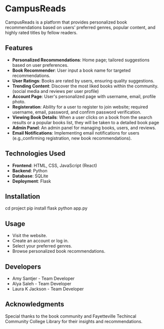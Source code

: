 # CampusReads

CampusReads is a platform that provides personalized book recommendations based on users' preferred genres, popular content, and highly rated titles by fellow readers.

## Features

- **Personalized Recommendations**: Home page; tailored suggestions based on user preferences.
- **Book Recommender**: User input a book name for targeted recommendations.
- **User Ratings**: Books are rated by users, ensuring quality suggestions.
- **Trending Content**: Discover the most liked books within the community. (social media and reviews per user profile) 
- **Account Page**: User's personalized page with username, email, profile photo.
- **Registeration**: Ability for a user to register to join website; required username, email, password, and confirm password verification.
- **Viewing Book Details**: When a user clicks on a book from the search results or a popular books list, they will be taken to a detailed book page
- **Admin Panel**: An admin panel for managing books, users, and reviews.
- **Email Notifications**:  Implementing email notifications for users (e.g.,confirming registration, new book recommendations).



## Technologies Used

- **Frontend**: HTML, CSS, JavaScript (React)
- **Backend**: Python
- **Database**: SQLite
- **Deployment**: Flask

## Installation
cd project
pip install flask 
python app.py

## Usage
- Visit the website.
- Create an account or log in.
- Select your preferred genres.
- Browse personalized book recommendations.


## Developers
- Amy Santjer - Team Developer
- Alya Saleh  - Team Developer
- Laura K Jackson - Team Developer

## Acknowledgments
Special thanks to the book community and Fayetteville Techincal Community College Library for their insights and recommendations.
